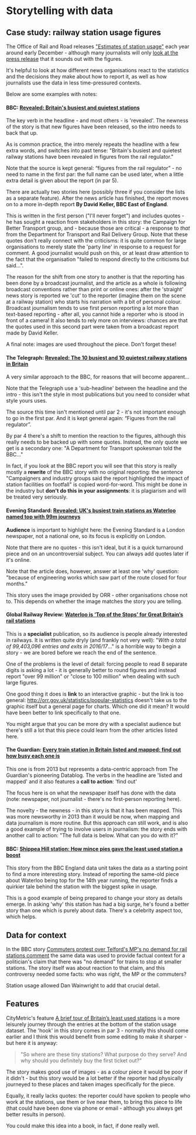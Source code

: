 # Storytelling with data

## Case study: railway station usage figures

The Office of Rail and Road releases ["Estimates of station usage"](http://orr.gov.uk/statistics/published-stats/station-usage-estimates) each year around early December - although many journalists will only [look at the press release](http://orr.gov.uk/news-and-media/press-releases/2014/waterloo-remains-britains-most-heavily-used-station) that it sounds out with the figures. 

It's helpful to look at how different news organisations react to the statistics and the decisions they make about how to report it, as well as how journalists use the data in less time-pressured contexts.

Below are some examples with notes:

#### BBC: [Revealed: Britain's busiest and quietest stations](https://www.bbc.co.uk/news/uk-35105105)

The key verb in the headline - and most others - is 'revealed'. The newness of the story is that new figures have been released, so the intro needs to back that up. 

As is common practice, the intro merely repeats the headline with a few extra words, and switches into past tense: "Britain's busiest and quietest railway stations have been revealed in figures from the rail regulator."

Note that the source is kept general: “figures from the rail regulator” - no need to name in the first par: the full name can be used later, when a little extra detail is given about the report (in par 5).

There are actually two stories here (possibly three if you consider the lists as a separate feature). After the news article has finished, the report moves on to a more in-depth report **By David Keller, BBC East of England**. 

This is written in the first person ("I'll never forget") and includes quotes - he has sought a reaction from stakeholders in this story: the Campaign for Better Transport group, and - because those are critical - a response to *that* from the Department for Transport and Rail Delivery Group. Note that these quotes don't really connect with the criticisms: it is quite common for large organisations to merely state the 'party line' in response to a request for comment. A good journalist would push on this, or at least draw attention to the fact that the organisation "failed to respond directly to the criticisms but said...".

The reason for the shift from one story to another is that the reporting has been done by a broadcast journalist, and the article as a whole is following broadcast conventions rather than print or online ones: after the 'straight' news story is reported we 'cut' to the reporter (imagine them on the scene at a railway station) who starts his narration with a bit of personal colour. Broadcast journalism tends to use first person reporting a lot more than text-based reporting - after all, you cannot hide a reporter who is stood in front of a camera! It also tends to rely more on interviews: chances are that the quotes used in this second part were taken from a broadcast report made by David Keller.

A final note: images are used throughout the piece. Don't forget these!

#### The Telegraph: [Revealed: The 10 busiest and 10 quietest railway stations in Britain](https://www.telegraph.co.uk/news/uknews/12052797/Revealed-The-10-busiest-and-10-quietest-railway-stations-in-Britain.html)

A very similar approach to the BBC, for reasons that will become apparent...

Note that the Telegraph use a 'sub-headline' between the headline and the intro - this isn't the style in most publications but you need to consider what style yours uses.

The source this time isn't mentioned until par 2 - it's not important enough to go in the first par. And it is kept general again: “Figures from the rail regulator”.

By par 4 there's a shift to mention the reaction to the figures, although this really needs to be backed up with some quotes. Instead, the only quote we get is a secondary one: "A Department for Transport spokesman told the BBC..."

In fact, if you look at the BBC report you will see that this story is really mostly a **rewrite** of the BBC story with no original reporting: the sentence "Campaigners and industry groups said the report highlighted the impact of station facilities on footfall" is copied word-for-word. This might be done in the industry but **don't do this in your assignments**: it is plagiarism and will be treated very seriously.

#### Evening Standard: [Revealed: UK's busiest train stations as Waterloo named top with 99m journeys](https://www.standard.co.uk/news/transport/revealed-uks-busiest-train-stations-and-how-many-are-in-london-a3708276.html)

**Audience** is important to highlight here: the Evening Standard is a London newspaper, not a national one, so its focus is explicitly on London.

Note that there are no quotes - this isn't ideal, but it is a quick turnaround piece and on an uncontroversial subject. You can always add quotes later if it's online.

Note that the article does, however, answer at least one 'why' question: "because of engineering works which saw part of the route closed for four months."

This story uses the image provided by ORR - other organisations chose not to. This depends on whether the image matches the story you are telling.

#### Global Railway Review: [Waterloo is ‘Top of the Stops’ for Great Britain’s rail stations](https://www.globalrailwayreview.com/news/64645/waterloo-top-rail-stations/)

This is a **specialist** publication, so its audience is people already interested in railways. It is written quite dryly (and frankly not very well): "*With a total of 99,403,096 entries and exits in 2016/17*..." is a horrible way to begin a story - we are bored before we reach the end of the sentence. 

One of the problems is the level of detail: forcing people to read 8 separate digits is asking a lot - it is generally better to round figures and instead report "over 99 million" or "close to 100 million" when dealing with such large figures.

One good thing it does is **link** to an interactive graphic - but the link is too general: http://orr.gov.uk/statistics/popular-statistics doesn't take us to the graphic itself but a general page for charts. Which one did it mean? It would have been better to link specifically to that one.

You might argue that you can be more dry with a specialist audience but there's still a lot that this piece could learn from the other articles listed here.

#### The Guardian: [Every train station in Britain listed and mapped: find out how busy each one is](https://www.theguardian.com/news/datablog/2011/may/19/train-stations-listed-rail)

This one is from 2013 but represents a data-centric approach from The Guardian's pioneering Datablog. The verbs in the headline are 'listed and mapped' and it also features a **call to action**: 'find out'

The focus here is on what the newspaper itself has done with the data (note: newspaper, not journalist - there's no first-person reporting here). 

The novelty - the newness - in this story is that it has been mapped. This was more newsworthy in 2013 than it would be now, when mapping and data journalism is more routine. But this approach can still work, and is also a good example of trying to involve users in journalism: the story ends with another call to action: "The full data is below. What can you do with it?"

#### BBC: [Shippea Hill station: How mince pies gave the least used station a boost](https://www.bbc.co.uk/news/uk-england-42196835)

This story from the BBC England data unit takes the data as a starting point to find a more interesting story. Instead of reporting the same-old piece about Waterloo being top for the 14th year running, the reporter finds a quirkier tale behind the station with the biggest spike in usage.

This is a good example of being prepared to change your story as details emerge. In asking 'why' this station has had a big surge, he's found a better story than one which is purely about data. There's a celebrity aspect too, which helps.

## Data for context

In the BBC story [Commuters protest over Telford's MP's no demand for rail stations comment](https://www.bbc.co.uk/news/uk-england-shropshire-42973820) the same data was used to provide factual context for a politician's claim that there was "no demand" for trains to stop at smaller stations. The story itself was about reaction to that claim, and this controversy needed some facts: who was right, the MP or the commuters?

Station usage allowed Dan Wainwright to add that crucial detail.

## Features

CityMetric's feature [A brief tour of Britain’s least used stations](https://www.citymetric.com/transport/brief-tour-britain-s-least-used-stations-teesside-4156) is a more leisurely journey through the entries at the bottom of the station usage dataset. The 'hook' in this story comes in par 3 - normally this should come earlier and I think this would benefit from some editing to make it sharper - but here it is anyway:

> "So where are these tiny stations? What purpose do they serve? And why should you definitely buy the first ticket out?"

The story makes good use of images - as a colour piece it would be poor if it didn't - but this story would be a lot better if the reporter had physically journeyed to these places and taken images specifically for the piece. 

Equally, it really lacks quotes: the reporter could have spoken to people who work at the stations, use them or live near them, to bring this piece to life (that could have been done via phone or email - although you always get better results in person). 

You could make this idea into a book, in fact, if done really well.


